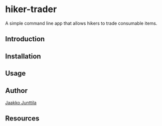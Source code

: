 # hiker-trader
A simple command line app that allows hikers to trade consumable items.

## Introduction

## Installation

## Usage

## Author
[Jaakko Junttila](https://github.com/kaulin)

## Resources

